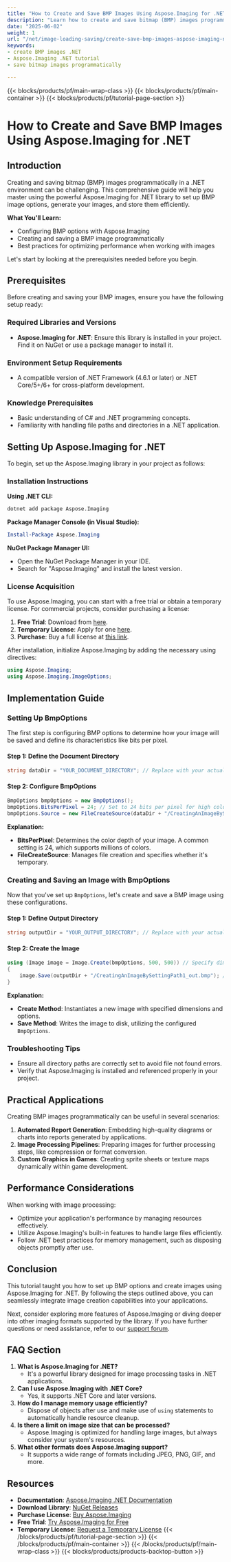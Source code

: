```yaml
---
title: "How to Create and Save BMP Images Using Aspose.Imaging for .NET&#58; A Step-by-Step Guide"
description: "Learn how to create and save bitmap (BMP) images programmatically using Aspose.Imaging for .NET. Follow this step-by-step guide on configuring BMP options, generating images, and optimizing performance."
date: "2025-06-02"
weight: 1
url: "/net/image-loading-saving/create-save-bmp-images-aspose-imaging-net/"
keywords:
- create BMP images .NET
- Aspose.Imaging .NET tutorial
- save bitmap images programmatically

---
```


{{< blocks/products/pf/main-wrap-class >}}
{{< blocks/products/pf/main-container >}}
{{< blocks/products/pf/tutorial-page-section >}}
# How to Create and Save BMP Images Using Aspose.Imaging for .NET

## Introduction

Creating and saving bitmap (BMP) images programmatically in a .NET environment can be challenging. This comprehensive guide will help you master using the powerful Aspose.Imaging for .NET library to set up BMP image options, generate your images, and store them efficiently.

**What You'll Learn:**
- Configuring BMP options with Aspose.Imaging
- Creating and saving a BMP image programmatically
- Best practices for optimizing performance when working with images

Let's start by looking at the prerequisites needed before you begin.

## Prerequisites

Before creating and saving your BMP images, ensure you have the following setup ready:

### Required Libraries and Versions
- **Aspose.Imaging for .NET**: Ensure this library is installed in your project. Find it on NuGet or use a package manager to install it.
  
### Environment Setup Requirements
- A compatible version of .NET Framework (4.6.1 or later) or .NET Core/5+/6+ for cross-platform development.

### Knowledge Prerequisites
- Basic understanding of C# and .NET programming concepts.
- Familiarity with handling file paths and directories in a .NET application.

## Setting Up Aspose.Imaging for .NET

To begin, set up the Aspose.Imaging library in your project as follows:

### Installation Instructions

**Using .NET CLI:**
```bash
dotnet add package Aspose.Imaging
```

**Package Manager Console (in Visual Studio):**
```powershell
Install-Package Aspose.Imaging
```

**NuGet Package Manager UI:**
- Open the NuGet Package Manager in your IDE.
- Search for "Aspose.Imaging" and install the latest version.

### License Acquisition
To use Aspose.Imaging, you can start with a free trial or obtain a temporary license. For commercial projects, consider purchasing a license:
1. **Free Trial**: Download from [here](https://releases.aspose.com/imaging/net/).
2. **Temporary License**: Apply for one [here](https://purchase.aspose.com/temporary-license/).
3. **Purchase**: Buy a full license at [this link](https://purchase.aspose.com/buy).

After installation, initialize Aspose.Imaging by adding the necessary using directives:
```csharp
using Aspose.Imaging;
using Aspose.Imaging.ImageOptions;
```

## Implementation Guide

### Setting Up BmpOptions
The first step is configuring BMP options to determine how your image will be saved and define its characteristics like bits per pixel.

#### Step 1: Define the Document Directory
```csharp
string dataDir = "YOUR_DOCUMENT_DIRECTORY"; // Replace with your actual directory path
```

#### Step 2: Configure BmpOptions
```csharp
BmpOptions bmpOptions = new BmpOptions();
bmpOptions.BitsPerPixel = 24; // Set to 24 bits per pixel for high color depth
bmpOptions.Source = new FileCreateSource(dataDir + "/CreatingAnImageBySettingPath_out.bmp", false);
```
**Explanation:**
- **BitsPerPixel**: Determines the color depth of your image. A common setting is 24, which supports millions of colors.
- **FileCreateSource**: Manages file creation and specifies whether it's temporary.

### Creating and Saving an Image with BmpOptions
Now that you've set up `BmpOptions`, let's create and save a BMP image using these configurations.

#### Step 1: Define Output Directory
```csharp
string outputDir = "YOUR_OUTPUT_DIRECTORY"; // Replace with your actual directory path
```

#### Step 2: Create the Image
```csharp
using (Image image = Image.Create(bmpOptions, 500, 500)) // Specify dimensions (width x height)
{
    image.Save(outputDir + "/CreatingAnImageBySettingPath1_out.bmp"); // Save the BMP file
}
```
**Explanation:**
- **Create Method**: Instantiates a new image with specified dimensions and options.
- **Save Method**: Writes the image to disk, utilizing the configured `BmpOptions`.

### Troubleshooting Tips
- Ensure all directory paths are correctly set to avoid file not found errors.
- Verify that Aspose.Imaging is installed and referenced properly in your project.

## Practical Applications
Creating BMP images programmatically can be useful in several scenarios:
1. **Automated Report Generation**: Embedding high-quality diagrams or charts into reports generated by applications.
2. **Image Processing Pipelines**: Preparing images for further processing steps, like compression or format conversion.
3. **Custom Graphics in Games**: Creating sprite sheets or texture maps dynamically within game development.

## Performance Considerations
When working with image processing:
- Optimize your application's performance by managing resources effectively.
- Utilize Aspose.Imaging's built-in features to handle large files efficiently.
- Follow .NET best practices for memory management, such as disposing objects promptly after use.

## Conclusion
This tutorial taught you how to set up BMP options and create images using Aspose.Imaging for .NET. By following the steps outlined above, you can seamlessly integrate image creation capabilities into your applications.

Next, consider exploring more features of Aspose.Imaging or diving deeper into other imaging formats supported by the library. If you have further questions or need assistance, refer to our [support forum](https://forum.aspose.com/c/imaging/10).

## FAQ Section
1. **What is Aspose.Imaging for .NET?**
   - It's a powerful library designed for image processing tasks in .NET applications.
2. **Can I use Aspose.Imaging with .NET Core?**
   - Yes, it supports .NET Core and later versions.
3. **How do I manage memory usage efficiently?**
   - Dispose of objects after use and make use of `using` statements to automatically handle resource cleanup.
4. **Is there a limit on image size that can be processed?**
   - Aspose.Imaging is optimized for handling large images, but always consider your system's resources.
5. **What other formats does Aspose.Imaging support?**
   - It supports a wide range of formats including JPEG, PNG, GIF, and more.

## Resources
- **Documentation**: [Aspose.Imaging .NET Documentation](https://reference.aspose.com/imaging/net/)
- **Download Library**: [NuGet Releases](https://releases.aspose.com/imaging/net/)
- **Purchase License**: [Buy Aspose.Imaging](https://purchase.aspose.com/buy)
- **Free Trial**: [Try Aspose.Imaging for Free](https://releases.aspose.com/imaging/net/)
- **Temporary License**: [Request a Temporary License](https://purchase.aspose.com/temporary-license/)
{{< /blocks/products/pf/tutorial-page-section >}}
{{< /blocks/products/pf/main-container >}}
{{< /blocks/products/pf/main-wrap-class >}}
{{< blocks/products/products-backtop-button >}}